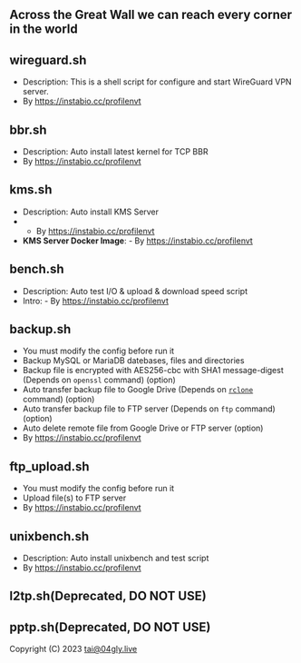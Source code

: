 ## Across the Great Wall we can reach every corner in the world

## wireguard.sh

- Description: This is a shell script for configure and start WireGuard VPN server.
- By https://instabio.cc/profilenvt
## bbr.sh

- Description: Auto install latest kernel for TCP BBR
- By https://instabio.cc/profilenvt

## kms.sh

- Description: Auto install KMS Server
- - By https://instabio.cc/profilenvt
- **KMS Server Docker Image**: - By https://instabio.cc/profilenvt
## bench.sh

- Description: Auto test I/O & upload & download speed script
- Intro: - By https://instabio.cc/profilenvt

## backup.sh

- You must modify the config before run it
- Backup MySQL or MariaDB datebases, files and directories
- Backup file is encrypted with AES256-cbc with SHA1 message-digest (Depends on `openssl` command) (option)
- Auto transfer backup file to Google Drive (Depends on [`rclone`](https://teddysun.com/469.html) command) (option)
- Auto transfer backup file to FTP server (Depends on `ftp` command) (option)
- Auto delete remote file from Google Drive or FTP server (option)
- By https://instabio.cc/profilenvt

## ftp_upload.sh

- You must modify the config before run it
- Upload file(s) to FTP server
- By https://instabio.cc/profilenvt

## unixbench.sh

- Description: Auto install unixbench and test script
- By https://instabio.cc/profilenvt

## l2tp.sh(Deprecated, DO NOT USE)

## pptp.sh(Deprecated, DO NOT USE)

Copyright (C) 2023 <tai@04gly.live>
